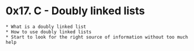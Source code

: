 # 0x17. C - Doubly linked lists #

	* What is a doubly linked list
	* How to use doubly linked lists
	* Start to look for the right source of information without too much help
